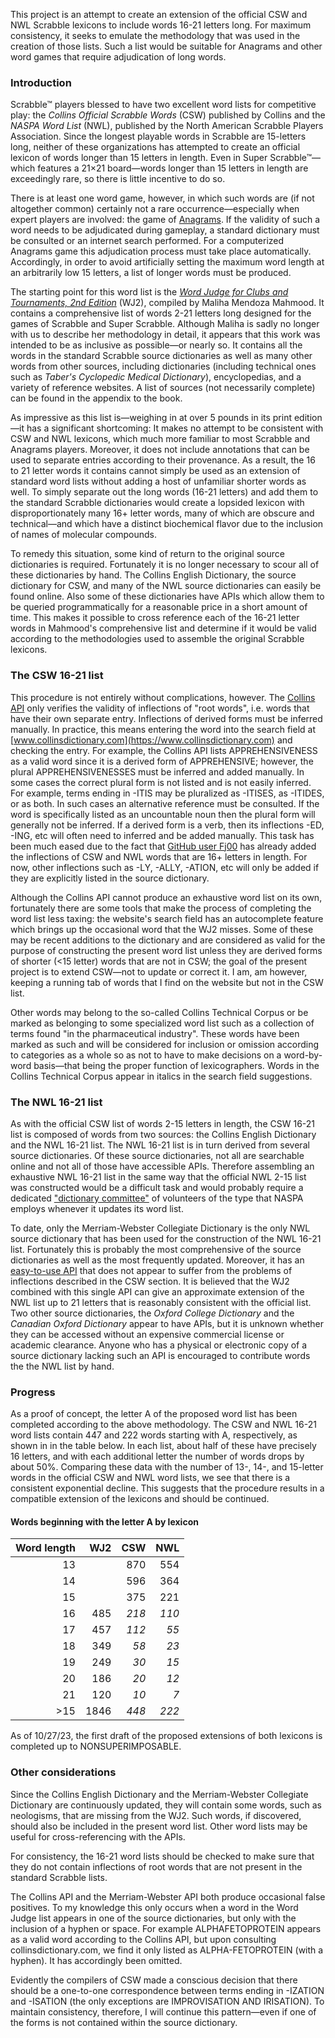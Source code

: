 This project is an attempt to create an extension of the official CSW and NWL Scrabble lexicons to include words 16-21 letters long. For maximum consistency, it seeks to emulate the methodology that was used in the creation of those lists. Such a list would be suitable for Anagrams and other word games that require adjudication of long words.

### Introduction
Scrabble™ players blessed to have two excellent word lists for competitive play: the _Collins Official Scrabble Words_ (CSW) published by Collins and the _NASPA Word List_ (NWL), published by the North American Scrabble Players Association. Since the longest playable words in Scrabble are 15-letters long, neither of these organizations has attempted to create an official lexicon of words longer than 15 letters in length. Even in Super Scrabble™—which features a 21×21 board—words longer than 15 letters in length are exceedingly rare, so there is little incentive to do so.

There is at least one word game, however, in which such words are (if not altogether common) certainly not a rare occurrence—especially when expert players are involved: the game of [Anagrams](https://www.anagrams.site). If the validity of such a word needs to be adjudicated during gameplay, a standard dictionary must be consulted or an internet search performed. For a computerized Anagrams game this adjudication process must take place automatically. Accordingly, in order to avoid artificially setting the maximum word length at an arbitrarily low 15 letters, a list of longer words must be produced.

The starting point for this word list is the [_Word Judge for Clubs and Tournaments, 2nd Edition_](https://www.amazon.com/Word-Judge-Clubs-Tournaments-Superscrabble/dp/1643676407) (WJ2), compiled by Maliha Mendoza Mahmood. It contains a comprehensive list of words 2-21 letters long designed for the games of Scrabble and Super Scrabble. Although Maliha is sadly no longer with us to describe her methodology in detail, it appears that this work was intended to be as inclusive as possible—or nearly so. It contains all the words in the standard Scrabble source dictionaries as well as many other words from other sources, including dictionaries (including technical ones such as _Taber's Cyclopedic Medical Dictionary_), encyclopedias, and a variety of reference websites. A list of sources (not necessarily complete) can be found in the appendix to the book.

As impressive as this list is—weighing in at over 5 pounds in its print edition—it has a significant shortcoming: It makes no attempt to be consistent with CSW and NWL lexicons, which much more familiar to most Scrabble and Anagrams players. Moreover, it does not include annotations that can be used to separate entries according to their provenance. As a result, the 16 to 21 letter words it contains cannot simply be used as an extension of standard word lists without adding a host of unfamiliar shorter words as well. To simply separate out the long words (16-21 letters) and add them to the standard Scrabble dictionaries would create a lopsided lexicon with disproportionately many 16+ letter words, many of which are obscure and technical—and which have a distinct biochemical flavor due to the inclusion of names of molecular compounds.

To remedy this situation, some kind of return to the original source dictionaries is required. Fortunately it is no longer necessary to scour all of these dictionaries by hand. The Collins English Dictionary, the source dictionary for CSW, and many of the NWL source dictionaries can easily be found online. Also some of these dictionaries have APIs which allow them to be queried programmatically for a reasonable price in a short amount of time. This makes it possible to cross reference each of the 16-21 letter words in Mahmood's comprehensive list and determine if it would be valid according to the methodologies used to assemble the original Scrabble lexicons.

### The CSW 16-21 list
This procedure is not entirely without complications, however. The [Collins API](https://www.collinsdictionary.com/us/collins-api) only verifies the validity of inflections of "root words", i.e. words that have their own separate entry. Inflections of derived forms must be inferred manually. In practice, this means entering the word into the search field at [www.collinsdictionary.com](https://www.collinsdictionary.com) and checking the entry. For example, the Collins API lists APPREHENSIVENESS as a valid word since it is a derived form of APPREHENSIVE; however, the plural APPREHENSIVENESSES must be inferred and added manually. In some cases the correct plural form is not listed and is not easily inferred. For example, terms ending in -ITIS may be pluralized as -ITISES, as -ITIDES, or as both. In such cases an alternative reference must be consulted. If the word is specifically listed as an uncountable noun then the plural form will generally not be inferred. If a derived form is a verb, then its inflections -ED, -ING, etc will often need to inferred and be added manually. This task has been much eased due to the fact that [GitHub user Fj00](https://github.com/Fj00) has already added the inflections of CSW and NWL words that are 16+ letters in length. For now, other inflections such as -LY, -ALLY, -ATION, etc will only be added if they are explicitly listed in the source dictionary.

Although the Collins API cannot produce an exhaustive word list on its own, fortunately there are some tools that make the process of completing the word list less taxing: the website's search field has an autocomplete feature which brings up the occasional word that the WJ2 misses. Some of these may be recent additions to the dictionary and are considered as valid for the purpose of constructing the present word list unless they are derived forms of shorter (<15 letter) words that are not in CSW; the goal of the present project is to extend CSW—not to update or correct it. I am, am however, keeping a running tab of words that I find on the website but not in the CSW list.

Other words may belong to the so-called Collins Technical Corpus or be marked as belonging to some specialized word list such as a collection of terms found "in the pharmaceutical industry". These words have been marked as such and will be considered for inclusion or omission according to categories as a whole so as not to have to make decisions on a word-by-word basis—that being the proper function of lexicographers. Words in the Collins Technical Corpus appear in italics in the search field suggestions.

### The NWL 16-21 list
As with the official CSW list of words 2-15 letters in length, the CSW 16-21 list is composed of words from two sources: the Collins English Dictionary and the NWL 16-21 list. The NWL 16-21 list is in turn derived from several source dictionaries. Of these source dictionaries, not all are searchable online and not all of those have accessible APIs. Therefore assembling an exhaustive NWL 16-21 list in the same way that the official NWL 2-15 list was constructed would be a difficult task and would probably require a dedicated ["dictionary committee"](https://scrabbleplayers.org/w/Dictionary_Committee) of volunteers of the type that NASPA employs whenever it updates its word list. 

To date, only the Merriam-Webster Collegiate Dictionary is the only NWL source dictionary that has been used for the construction of the NWL 16-21 list. Fortunately this is probably the most comprehensive of the source dictionaries as well as the most frequently updated. Moreover, it has an [easy-to-use API](https://dictionaryapi.com/) that does not appear to suffer from the problems of inflections described in the CSW section. It is believed that the WJ2 combined with this single API can give an approximate extension of the NWL list up to 21 letters that is reasonably consistent with the official list. Two other source dictionaries, the _Oxford College Dictionary_ and the _Canadian Oxford Dictionary_ appear to have APIs, but it is unknown whether they can be accessed without an expensive commercial license or academic clearance. Anyone who has a physical or electronic copy of a source dictionary lacking such an API is encouraged to contribute words the the NWL list by hand.

### Progress
As a proof of concept, the letter A of the proposed word list has been completed according to the above methodology. The CSW and NWL 16-21 word lists contain 447 and 222 words starting with A, respectively, as shown in in the table below. In each list, about half of these have precisely 16 letters, and with each additional letter the number of words drops by about 50%. Comparing these data with the number of 13-, 14-, and 15-letter words in the official CSW and NWL word lists, we see that there is a consistent exponential decline. This suggests that the procedure results in a compatible extension of the lexicons and should be continued.

#### Words beginning with the letter A by lexicon
| Word length | WJ2 |  CSW  | NWL  |
| --------: |--------:| -----:| -----:|
| 13|   |  870|  554|
| 14|   |  596|  364|
| 15|   |  375|  221|
| 16| 485|*218*|*110*|
| 17| 457|*112*| *55*|
| 18| 349| *58*| *23*|
| 19| 249| *30*| *15*|
| 20| 186| *20*| *12*|
| 21| 120| *10*|  *7*|
|>15|1846|*448*|*222*|

As of 10/27/23, the first draft of the proposed extensions of both lexicons is completed up to NONSUPERIMPOSABLE.

### Other considerations
Since the Collins English Dictionary and the Merriam-Webster Collegiate Dictionary are continuously updated, they will contain some words, such as neologisms, that are missing from the WJ2. Such words, if discovered, should also be included in the present word list. Other word lists may be useful for cross-referencing with the APIs.

For consistency, the 16-21 word lists should be checked to make sure that they do not contain inflections of root words that are not present in the standard Scrabble lists.

The Collins API and the Merriam-Webster API both produce occasional false positives. To my knowledge this only occurs when a word in the Word Judge list appears in one of the source dictionaries, but only with the inclusion of a hyphen or space. For example ALPHAFETOPROTEIN appears as a valid word according to the Collins API, but upon consulting collinsdictionary.com, we find it only listed as ALPHA-FETOPROTEIN (with a hyphen). It has accordingly been omitted.

Evidently the compilers of CSW made a conscious decision that there should be a one-to-one correspondence between terms ending in -IZATION and -ISATION (the only exceptions are IMPROVISATION AND IRISATION). To maintain consistency, therefore, I will continue this pattern—even if one of the forms is not contained within the source dictionary.
